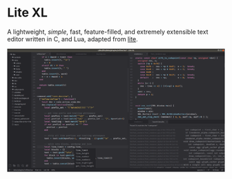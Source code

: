 # Lite XL

A lightweight, *simple*, fast, feature-filled, and extremely extensible text editor written in C, and Lua, adapted from [lite](https://github.com/rxi/lite/).

[![Lite XL Editor](assets/img/editor.png)](assets/img/editor.png)

